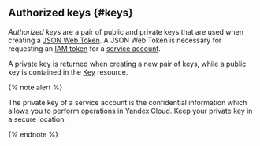 ## Authorized keys {#keys}

_Authorized keys_ are a pair of public and private keys that are used when creating a [JSON Web Token](https://tools.ietf.org/html/rfc7519). A JSON Web Token is necessary for requesting an [IAM token](iam-token.md) for a [service account](../users/service-accounts.md).

A private key is returned when creating a new pair of keys, while a public key is contained in the [Key](/docs/iam/api-ref/Key/) resource.

{% note alert %}

The private key of a service account is the confidential information which allows you to perform operations in Yandex.Cloud. Keep your private key in a secure location.

{% endnote %}

